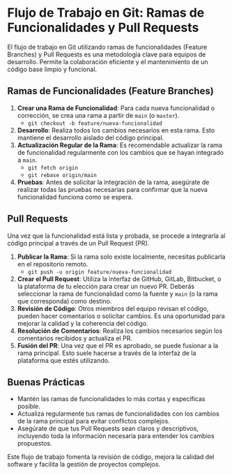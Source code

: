 # Flujo de Trabajo en Git: Ramas de Funcionalidades y Pull Requests

El flujo de trabajo en Git utilizando ramas de funcionalidades (Feature Branches) y Pull Requests es una metodología clave para equipos de desarrollo. Permite la colaboración eficiente y el mantenimiento de un código base limpio y funcional.

## Ramas de Funcionalidades (Feature Branches)

1. **Crear una Rama de Funcionalidad**: Para cada nueva funcionalidad o corrección, se crea una rama a partir de `main` (o `master`).
    - `git checkout -b feature/nueva-funcionalidad`
2. **Desarrollo**: Realiza todos los cambios necesarios en esta rama. Esto mantiene el desarrollo aislado del código principal.
3. **Actualización Regular de la Rama**: Es recomendable actualizar la rama de funcionalidad regularmente con los cambios que se hayan integrado a `main`.
    - `git fetch origin`
    - `git rebase origin/main`
4. **Pruebas**: Antes de solicitar la integración de la rama, asegúrate de realizar todas las pruebas necesarias para confirmar que la nueva funcionalidad funciona como se espera.

## Pull Requests

Una vez que la funcionalidad está lista y probada, se procede a integrarla al código principal a través de un Pull Request (PR).

1. **Publicar la Rama**: Si la rama solo existe localmente, necesitas publicarla en el repositorio remoto.
    - `git push -u origin feature/nueva-funcionalidad`
2. **Crear el Pull Request**: Utiliza la interfaz de GitHub, GitLab, Bitbucket, o la plataforma de tu elección para crear un nuevo PR. Deberás seleccionar la rama de funcionalidad como la fuente y `main` (o la rama que corresponda) como destino.
3. **Revisión de Código**: Otros miembros del equipo revisan el código, pueden hacer comentarios o solicitar cambios. Es una oportunidad para mejorar la calidad y la coherencia del código.
4. **Resolución de Comentarios**: Realiza los cambios necesarios según los comentarios recibidos y actualiza el PR.
5. **Fusión del PR**: Una vez que el PR es aprobado, se puede fusionar a la rama principal. Esto suele hacerse a través de la interfaz de la plataforma que estés utilizando.

## Buenas Prácticas

- Mantén las ramas de funcionalidades lo más cortas y específicas posible.
- Actualiza regularmente tus ramas de funcionalidades con los cambios de la rama principal para evitar conflictos complejos.
- Asegúrate de que tus Pull Requests sean claros y descriptivos, incluyendo toda la información necesaria para entender los cambios propuestos.

Este flujo de trabajo fomenta la revisión de código, mejora la calidad del software y facilita la gestión de proyectos complejos.